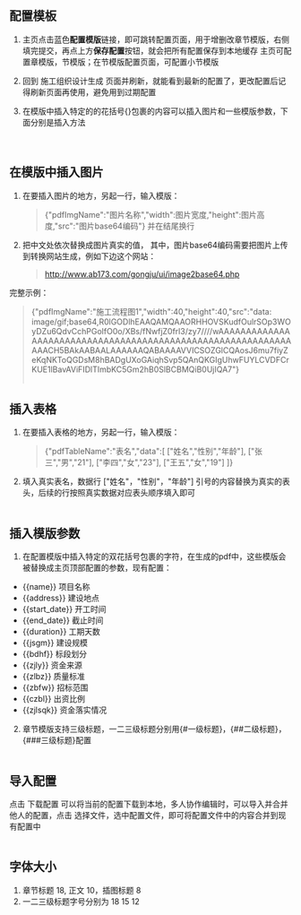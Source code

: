 <br><br>
## 配置模板

1. 主页点击蓝色**配置模版**链接，即可跳转配置页面，用于增删改章节模版，右侧填完提交，再点上方**保存配置**按钮，就会把所有配置保存到本地缓存
   主页可配置章模版，节模版；在节模版配置页面，可配置小节模版

2. 回到 施工组织设计生成 页面并刷新，就能看到最新的配置了，更改配置后记得刷新页面再使用，避免用到过期配置

3. 在模版中插入特定的的花括号{}包裹的内容可以插入图片和一些模版参数，下面分别是插入方法   
   <br><br>
## 在模版中插入图片

1. 在要插入图片的地方，另起一行，输入模版：
   > {"pdfImgName":"图片名称","width":图片宽度,"height":图片高度,"src":"图片base64编码"}
   > 并在结尾换行

2. 把中文处依次替换成图片真实的值， 其中，图片base64编码需要把图片上传到转换网站生成，例如下边这个网站：
   > http://www.ab173.com/gongju/ui/image2base64.php

完整示例：
> {"pdfImgName":"施工流程图1","width":40,"height":40,"src":"data:
image/gif;base64,R0lGODlhEAAQAMQAAORHHOVSKudfOulrSOp3WOyDZu6QdvCchPGolfO0o/XBs/fNwfjZ0frl3/zy7////wAAAAAAAAAAAAAAAAAAAAAAAAAAAAAAAAAAAAAAAAAAAAAAAAAAAAAAAAAAAAAAACH5BAkAABAALAAAAAAQABAAAAVVICSOZGlCQAosJ6mu7fiyZeKqNKToQGDsM8hBADgUXoGAiqhSvp5QAnQKGIgUhwFUYLCVDFCrKUE1lBavAViFIDlTImbKC5Gm2hB0SlBCBMQiB0UjIQA7"}
<br><br>
## 插入表格

1. 在要插入表格的地方，另起一行，输入模版：
   > {"pdfTableName":"表名","data":[
   ["姓名","性别","年龄"],
   ["张三","男","21"],
   ["李四","女","23"],
   ["王五","女","19"]
   ]}

2. 填入真实表名，数据行 ["姓名"，"性别"，"年龄"] 引号的内容替换为真实的表头，后续的行按照真实数据对应表头顺序填入即可
<br><br>
## 插入模版参数

1. 在配置模版中插入特定的双花括号包裹的字符，在生成的pdf中，这些模版会被替换成主页顶部配置的参数，现有配置：
- {{name}} 项目名称   
- {{address}} 建设地点  
- {{start_date}} 开工时间 
- {{end_date}} 截止时间 
- {{duration}} 工期天数 
- {{jsgm}} 建设规模 
- {{bdhf}} 标段划分 
- {{zjly}} 资金来源 
- {{zlbz}} 质量标准 
- {{zbfw}} 招标范围 
- {{czbl}} 出资比例 
- {{zjlsqk}} 资金落实情况
  
2. 章节模版支持三级标题，一二三级标题分别用{#一级标题}，{##二级标题}，{###三级标题}配置
   <br><br>
## 导入配置

点击 下载配置 可以将当前的配置下载到本地，多人协作编辑时，可以导入并合并他人的配置，点击 选择文件，选中配置文件，即可将配置文件中的内容合并到现有配置中
<br><br>
## 字体大小

1. 章节标题 18, 正文 10，插图标题 8
2. 一二三级标题字号分别为 18 15 12